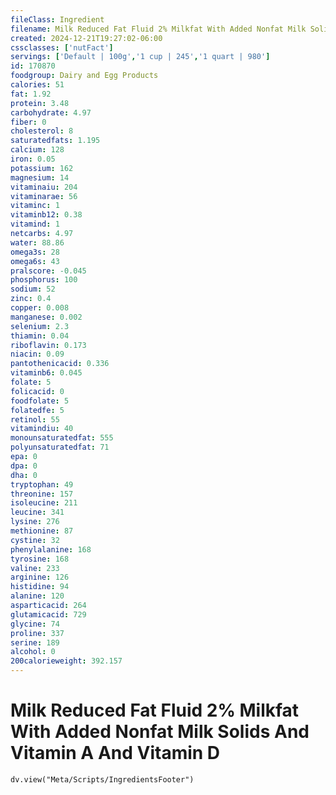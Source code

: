 ```yaml
---
fileClass: Ingredient
filename: Milk Reduced Fat Fluid 2% Milkfat With Added Nonfat Milk Solids And Vitamin A And Vitamin D
created: 2024-12-21T19:27:02-06:00
cssclasses: ['nutFact']
servings: ['Default | 100g','1 cup | 245','1 quart | 980']
id: 170870
foodgroup: Dairy and Egg Products
calories: 51
fat: 1.92
protein: 3.48
carbohydrate: 4.97
fiber: 0
cholesterol: 8
saturatedfats: 1.195
calcium: 128
iron: 0.05
potassium: 162
magnesium: 14
vitaminaiu: 204
vitaminarae: 56
vitaminc: 1
vitaminb12: 0.38
vitamind: 1
netcarbs: 4.97
water: 88.86
omega3s: 28
omega6s: 43
pralscore: -0.045
phosphorus: 100
sodium: 52
zinc: 0.4
copper: 0.008
manganese: 0.002
selenium: 2.3
thiamin: 0.04
riboflavin: 0.173
niacin: 0.09
pantothenicacid: 0.336
vitaminb6: 0.045
folate: 5
folicacid: 0
foodfolate: 5
folatedfe: 5
retinol: 55
vitamindiu: 40
monounsaturatedfat: 555
polyunsaturatedfat: 71
epa: 0
dpa: 0
dha: 0
tryptophan: 49
threonine: 157
isoleucine: 211
leucine: 341
lysine: 276
methionine: 87
cystine: 32
phenylalanine: 168
tyrosine: 168
valine: 233
arginine: 126
histidine: 94
alanine: 120
asparticacid: 264
glutamicacid: 729
glycine: 74
proline: 337
serine: 189
alcohol: 0
200calorieweight: 392.157
---
```


# Milk Reduced Fat Fluid 2% Milkfat With Added Nonfat Milk Solids And Vitamin A And Vitamin D

```dataviewjs
dv.view("Meta/Scripts/IngredientsFooter")
```